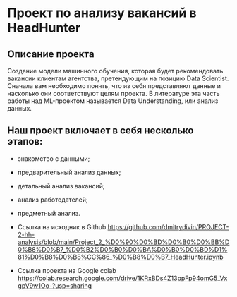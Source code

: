 # Проект по анализу вакансий в HeadHunter

## Описание проекта
Создание модели машинного обучения, которая будет рекомендовать вакансии клиентам агентства, претендующим на позицию Data Scientist. Сначала вам необходимо понять, что из себя представляют данные и насколько они соответствуют целям проекта. В литературе эта часть работы над ML-проектом называется Data Understanding, или анализ данных.

## Наш проект включает в себя несколько этапов:

- знакомство с данными;
- предварительный анализ данных;
- детальный анализ вакансий;
- анализ работодателей;
- предметный анализ.

- Ccылка на исходник в Github https://github.com/dmitrydivin/PROJECT-2-hh-analysis/blob/main/Project_2_%D0%90%D0%BD%D0%B0%D0%BB%D0%B8%D0%B7_%D0%B2%D0%B0%D0%BA%D0%B0%D0%BD%D1%81%D0%B8%D0%B8%CC%86_%D0%B8%D0%B7_HeadHunter.ipynb
- Ссылка проекта на Google colab https://colab.research.google.com/drive/1KRxBDs4Z13ppFp94omG5_VxgpV9w1Oo-?usp=sharing
